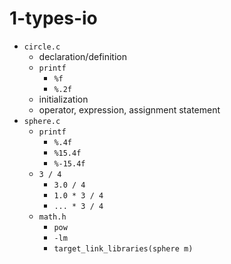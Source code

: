 # 1-types-io

- `circle.c`
  - declaration/definition
  - `printf`
    - `%f`
    - `%.2f`
  - initialization
  - operator, expression, assignment statement
- `sphere.c`
  - `printf`
    - `%.4f`
    - `%15.4f`
    - `%-15.4f`
  - `3 / 4`
    - `3.0 / 4`
    - `1.0 * 3 / 4`
    - `... * 3 / 4`
  - `math.h`
    - `pow`
    - `-lm`
    - `target_link_libraries(sphere m)`